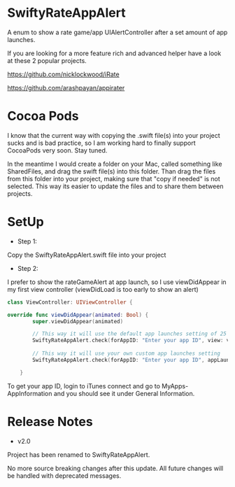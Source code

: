 # SwiftyRateAppAlert

A enum to show a rate game/app UIAlertController after a set amount of app launches.

If you are looking for a more feature rich and advanced helper have a look at these 2 popular projects.

https://github.com/nicklockwood/iRate

https://github.com/arashpayan/appirater

# Cocoa Pods

I know that the current way with copying the .swift file(s) into your project sucks and is bad practice, so I am working hard to finally support CocoaPods very soon. Stay tuned.

In the meantime I would create a folder on your Mac, called something like SharedFiles, and drag the swift file(s) into this folder. Than drag the files from this folder into your project, making sure that "copy if needed" is not selected. This way its easier to update the files and to share them between projects.

# SetUp

- Step 1:

Copy the SwiftyRateAppAlert.swift file into your project

- Step 2:

I prefer to show the rateGameAlert at app launch, so I use viewDidAppear in my first view controller (viewDidLoad is too early to show an alert)

```swift
class ViewController: UIViewController {

override func viewDidAppear(animated: Bool) {
        super.viewDidAppear(animated)

        // This way it will use the default app launches setting of 25
        SwiftyRateAppAlert.check(forAppID: "Enter your app ID", view: view)
        
        // This way it will use your own custom app launches setting
        SwiftyRateAppAlert.check(forAppID: "Enter your app ID", appLaunchesUntilAlert: 5, view: view) 

    }
```

To get your app ID, login to iTunes connect and go to MyApps-AppInformation and you should see it under General Information.

# Release Notes

- v2.0

Project has been renamed to SwiftyRateAppAlert.

No more source breaking changes after this update. All future changes will be handled with deprecated messages.

